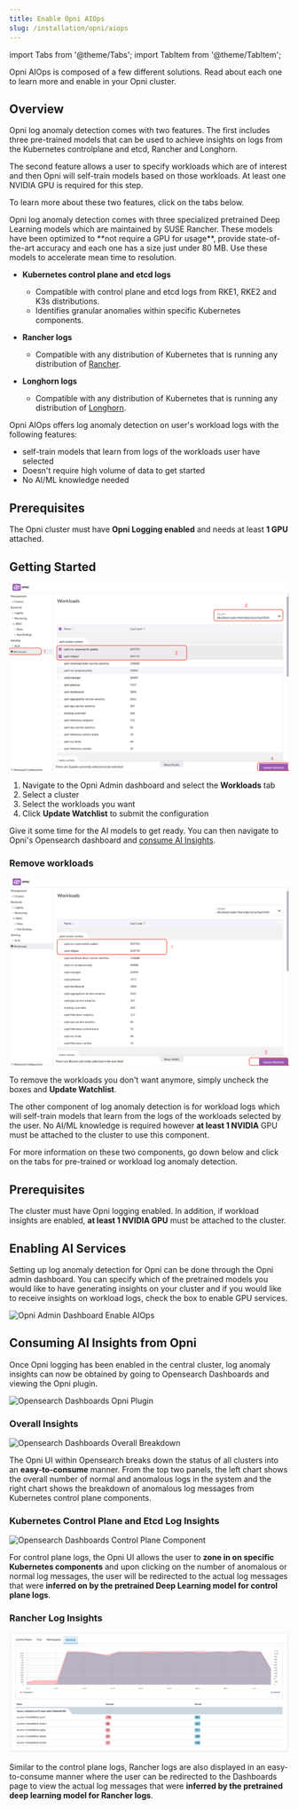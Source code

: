 ```yaml
---
title: Enable Opni AIOps
slug: /installation/opni/aiops
---
```

import Tabs from '@theme/Tabs';
import TabItem from '@theme/TabItem';

Opni AIOps is composed of a few different solutions.
Read about each one to learn more and enable in your Opni cluster.

<Tabs>
<TabItem value="log-anomaly-detection" label="Log Anomaly Detection" default>

## Overview
Opni log anomaly detection comes with two features. The first includes three pre-trained models that can be used to achieve insights on logs from the Kubernetes controlplane and etcd, Rancher and Longhorn. 

The second feature allows a user to specify workloads which are of interest and then Opni will self-train models based on those workloads. At least one NVIDIA GPU is required for this step.

To learn more about these two features, click on the tabs below.

<Tabs>
<TabItem value="pre-trained" label="Pretrained Models">
Opni log anomaly detection comes with three specialized pretrained Deep Learning models which are maintained by SUSE Rancher. These models have been optimized to **not require a GPU for usage**, provide state-of-the-art accuracy and each one has a size just under 80 MB. Use these models to accelerate mean time to resolution.

* **Kubernetes control plane and etcd logs**
    * Compatible with control plane and etcd logs from RKE1, RKE2 and K3s distributions.
    * Identifies granular anomalies within specific Kubernetes components.

* **Rancher logs** 
    * Compatible with any distribution of Kubernetes that is running any distribution of [Rancher](https://docs.ranchermanager.rancher.io/versions).

* **Longhorn logs**
    * Compatible with any distribution of Kubernetes that is running any distribution of [Longhorn](https://longhorn.io).

</TabItem>
<TabItem value="workload" label="User workloads self-learning">
Opni AIOps offers log anomaly detection on user's workload logs with the following features:

* self-train models that learn from logs of the workloads user have selected
* Doesn't require high volume of data to get started
* No AI/ML knowledge needed

## Prerequisites

The Opni cluster must have **Opni Logging enabled** and needs at least **1 GPU** attached.

## Getting Started
![SetupWorkloads](/img/aiops/setup_workload_loganomaly.png)

1. Navigate to the Opni Admin dashboard and select the **Workloads** tab
2. Select a cluster
3. Select the workloads you want
4. Click **Update Watchlist** to submit the configuration

Give it some time for the AI models to get ready. You can then navigate to Opni's Opensearch dashboard and [consume AI Insights](#consuming-ai-insights-from-opni).

### Remove workloads

![RemoveWorkloads](/img/aiops/remove_workload_loganomaly.png)

To remove the workloads you don't want anymore, simply uncheck the boxes and **Update Watchlist**.

</TabItem>
</Tabs>

The other component of log anomaly detection is for workload logs which will self-train models that learn from the logs of the workloads selected by the user. No AI/ML knowledge is required however **at least 1 NVIDIA** GPU must be attached to the cluster to use this component.

For more information on these two components, go down below and click on the tabs for pre-trained or workload log anomaly detection.

## Prerequisites

The cluster must have Opni logging enabled. In addition, if workload insights are enabled, **at least 1 NVIDIA GPU** must be attached to the cluster.

## Enabling AI Services

Setting up log anomaly detection for Opni can be done through the Opni admin dashboard. You can specify which of the pretrained models you would like to have generating insights on your cluster and if you would like to receive insights on workload logs, check the box to enable GPU services. 

![Opni Admin Dashboard Enable AIOps](/img/admin_dashboard_enable_ai.png)

## Consuming AI Insights from Opni

Once Opni logging has been enabled in the central cluster, log anomaly insights can now be obtained by going to Opensearch Dashboards and viewing the Opni plugin.

![Opensearch Dashboards Opni Plugin](/img/opensearch_opni_plugin.png)

### Overall Insights
![Opensearch Dashboards Overall Breakdown](/img/opensearch_dashboards_overall.png)

The Opni UI within Opensearch breaks down the status of all clusters into an **easy-to-consume** manner. 
From the top two panels, the left chart shows the overall number of normal and anomalous logs in the system and the right chart shows the breakdown of anomalous log messages from Kubernetes control plane components.

### Kubernetes Control Plane and Etcd Log Insights

![Opensearch Dashboards Control Plane Component](/img/opni_controlplane_breakdown.png)

For control plane logs, the Opni UI allows the user to **zone in on specific Kubernetes components** and upon clicking on the number of anomalous or normal log messages, the user will be redirected to the actual log messages that were **inferred on by the pretrained Deep Learning model for control plane logs**.

### Rancher Log Insights

![Opensearch Dashboards Rancher Logs](/img/opni_rancher_breakdown.png)

Similar to the control plane logs, Rancher logs are also displayed in an easy-to-consume manner where the user can be redirected to the Dashboards page to view the actual log messages that were **inferred by the pretrained deep learning model for Rancher logs**.
</TabItem>
</Tabs>